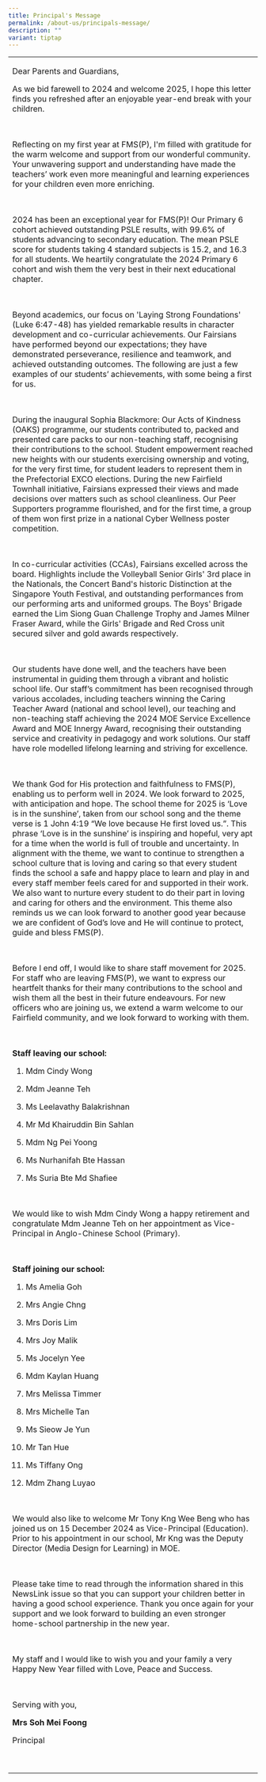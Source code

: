 ```yaml
---
title: Principal's Message
permalink: /about-us/principals-message/
description: ""
variant: tiptap
---
```

<table style="minWidth: 25px">
<colgroup>
<col>
</colgroup>
<tbody>
<tr>
<td rowspan="1" colspan="1">
<p>Dear Parents and Guardians,</p>
<p></p>
<p>As we bid farewell to 2024 and welcome 2025, I hope this letter finds
you refreshed after an enjoyable year-end break with your children.</p>
<p>&nbsp;</p>
<p>Reflecting on my first year at FMS(P), I'm filled with gratitude for the
warm welcome and support from our wonderful community. Your unwavering
support and understanding have made the teachers’ work even more meaningful
and learning experiences for your children even more enriching.</p>
<p>&nbsp;</p>
<p>2024 has been an exceptional year for FMS(P)! Our Primary 6 cohort achieved
outstanding PSLE results, with 99.6% of students advancing to secondary
education. The mean PSLE score for students taking 4 standard subjects
is 15.2, and 16.3 for all students. We heartily congratulate the 2024 Primary
6 cohort and wish them the very best in their next educational chapter.</p>
<p>&nbsp;</p>
<p>Beyond academics, our focus on 'Laying Strong Foundations' (Luke 6:47-48)
has yielded remarkable results in character development and co-curricular
achievements. Our Fairsians have performed beyond our expectations; they
have demonstrated perseverance, resilience and teamwork, and achieved outstanding
outcomes. The following are just a few examples of our students’ achievements,
with some being a first for us.</p>
<p>&nbsp;</p>
<p>During the inaugural Sophia Blackmore: Our Acts of Kindness (OAKS) programme,
our students contributed to, packed and presented care packs to our non-teaching
staff, recognising their contributions to the school. Student empowerment
reached new heights with our students exercising ownership and voting,
for the very first time, for student leaders to represent them in the Prefectorial
EXCO elections. During the new Fairfield Townhall initiative, Fairsians
expressed their views and made decisions over matters such as school cleanliness.
Our Peer Supporters programme flourished, and for the first time, a group
of them won first prize in a national Cyber Wellness poster competition.</p>
<p>&nbsp;</p>
<p>In co-curricular activities (CCAs), Fairsians excelled across the board.
Highlights include the Volleyball Senior Girls' 3rd place in the Nationals,
the Concert Band's historic Distinction at the Singapore Youth Festival,
and outstanding performances from our performing arts and uniformed groups.
The Boys' Brigade earned the Lim Siong Guan Challenge Trophy and James
Milner Fraser Award, while the Girls' Brigade and Red Cross unit secured
silver and gold awards respectively.</p>
<p>&nbsp;</p>
<p>Our students have done well, and the teachers have been instrumental in
guiding them through a vibrant and holistic school life. Our staff’s commitment
has been recognised through various accolades, including teachers winning
the Caring Teacher Award (national and school level), our teaching and
non-teaching staff achieving the 2024 MOE Service Excellence Award and
MOE Innergy Award, recognising their outstanding service and creativity
in pedagogy and work solutions. Our staff have role modelled lifelong learning
and striving for excellence.</p>
<p>&nbsp;</p>
<p>We thank God for His protection and faithfulness to FMS(P), enabling us
to perform well in 2024. We look forward to 2025, with anticipation and
hope. The school theme for 2025 is ‘Love is in the sunshine’, taken from
our school song and the theme verse is 1 John 4:19 “We love because He
first loved us.”. This phrase ‘Love is in the sunshine’ is inspiring and
hopeful, very apt for a time when the world is full of trouble and uncertainty.
In alignment with the theme, we want to continue to strengthen a school
culture that is loving and caring so that every student finds the school
a safe and happy place to learn and play in and every staff member feels
cared for and supported in their work. We also want to nurture every student
to do their part in loving and caring for others and the environment. This
theme also reminds us we can look forward to another good year because
we are confident of God’s love and He will continue to protect, guide and
bless FMS(P).</p>
<p>&nbsp;</p>
<p>Before I end off, I would like to share staff movement for 2025. For staff
who are leaving FMS(P), we want to express our heartfelt thanks for their
many contributions to the school and wish them all the best in their future
endeavours. For new officers who are joining us, we extend a warm welcome
to our Fairfield community, and we look forward to working with them.</p>
<p>&nbsp;</p>
<p><strong>Staff leaving our school:</strong>
</p>
<ol data-tight="true" class="tight">
<li>
<p>Mdm Cindy Wong</p>
</li>
<li>
<p>Mdm Jeanne Teh</p>
</li>
<li>
<p>Ms Leelavathy Balakrishnan</p>
</li>
<li>
<p>Mr Md Khairuddin Bin Sahlan</p>
</li>
<li>
<p>Mdm Ng Pei Yoong</p>
</li>
<li>
<p>Ms Nurhanifah Bte Hassan</p>
</li>
<li>
<p>Ms Suria Bte Md Shafiee</p>
</li>
</ol>
<p>&nbsp;</p>
<p>We would like to wish Mdm Cindy Wong a happy retirement and congratulate
Mdm Jeanne Teh on her appointment as Vice-Principal in Anglo-Chinese School
(Primary).</p>
<p>&nbsp;</p>
<p><strong>Staff joining our school:</strong>
</p>
<ol data-tight="true" class="tight">
<li>
<p>Ms Amelia Goh</p>
</li>
<li>
<p>Mrs Angie Chng</p>
</li>
<li>
<p>Mrs Doris Lim</p>
</li>
<li>
<p>Mrs Joy Malik</p>
</li>
<li>
<p>Ms Jocelyn Yee</p>
</li>
<li>
<p>Mdm Kaylan Huang</p>
</li>
<li>
<p>Mrs Melissa Timmer</p>
</li>
<li>
<p>Mrs Michelle Tan</p>
</li>
<li>
<p>Ms Sieow Je Yun</p>
</li>
<li>
<p>Mr Tan Hue</p>
</li>
<li>
<p>Ms Tiffany Ong</p>
</li>
<li>
<p>Mdm Zhang Luyao</p>
</li>
</ol>
<p>&nbsp;</p>
<p>We would also like to welcome Mr Tony Kng Wee Beng who has joined us on
15 December 2024 as Vice-Principal (Education). Prior to his appointment
in our school, Mr Kng was the Deputy Director (Media Design for Learning)
in MOE.</p>
<p>&nbsp;</p>
<p>Please take time to read through the information shared in this NewsLink
issue so that you can support your children better in having a good school
experience. Thank you once again for your support and we look forward to
building an even stronger home-school partnership in the new year.</p>
<p>&nbsp;</p>
<p>My staff and I would like to wish you and your family a very Happy New
Year filled with Love, Peace and Success.</p>
<p>&nbsp;</p>
<p>Serving with you,</p>
<p><strong>Mrs Soh Mei Foong</strong>
</p>
<p>Principal</p>
<p>&nbsp;</p>
</td>
</tr>
</tbody>
</table>
<p></p>
<p></p>